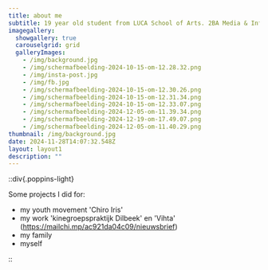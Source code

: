 ```yaml
---
title: about me
subtitle: 19 year old student from LUCA School of Arts. 2BA Media & Information Design.
imagegallery:
  showgallery: true
  carouselgrid: grid
  galleryImages:
    - /img/background.jpg
    - /img/scherm­afbeelding-2024-10-15-om-12.28.32.png
    - /img/insta-post.jpg
    - /img/fb.jpg
    - /img/scherm­afbeelding-2024-10-15-om-12.30.26.png
    - /img/scherm­afbeelding-2024-10-15-om-12.31.34.png
    - /img/scherm­afbeelding-2024-10-15-om-12.33.07.png
    - /img/scherm­afbeelding-2024-12-05-om-11.39.34.png
    - /img/scherm­afbeelding-2024-12-19-om-17.49.07.png
    - /img/scherm­afbeelding-2024-12-05-om-11.40.29.png
thumbnail: /img/background.jpg
date: 2024-11-28T14:07:32.548Z
layout: layout1
description: ""
---
```


::div{.poppins-light}

Some projects I did for: 

* my youth movement 'Chiro Iris'
* my work 'kinegroepspraktijk Dilbeek' en 'Vihta' (https://mailchi.mp/ac921da04c09/nieuwsbrief)
* my family
* myself

::